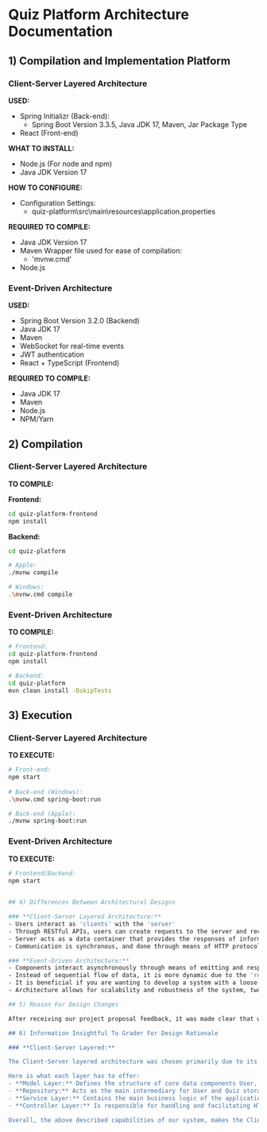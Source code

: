 # Quiz Platform Architecture Documentation

## 1) Compilation and Implementation Platform
  
### **Client-Server Layered Architecture**

**USED:**
- Spring Initializr (Back-end):
  - Spring Boot Version 3.3.5, Java JDK 17, Maven, Jar Package Type
- React (Front-end)
   
**WHAT TO INSTALL:**
- Node.js (For node and npm)
- Java JDK Version 17

**HOW TO CONFIGURE:**
- Configuration Settings:
  - quiz-platform\src\main\resources\application.properties
  
**REQUIRED TO COMPILE:**
- Java JDK Version 17 
- Maven Wrapper file used for ease of compilation:
  - 'mvnw.cmd'
- Node.js

### **Event-Driven Architecture**
  
**USED:**
- Spring Boot Version 3.2.0 (Backend)
- Java JDK 17
- Maven
- WebSocket for real-time events
- JWT authentication
- React + TypeScript (Frontend)

**REQUIRED TO COMPILE:**
- Java JDK 17
- Maven
- Node.js
- NPM/Yarn
  
## 2) Compilation

### **Client-Server Layered Architecture**

**TO COMPILE:**
 
**Frontend:**
```bash
cd quiz-platform-frontend
npm install
```

**Backend:**
```bash
cd quiz-platform

# Apple:
./mvnw compile

# Windows:
.\mvnw.cmd compile
```
  
### **Event-Driven Architecture**

**TO COMPILE:**
```bash
# Frontend:
cd quiz-platform-frontend
npm install

# Backend:
cd quiz-platform
mvn clean install -DskipTests
```

## 3) Execution

### **Client-Server Layered Architecture**

**TO EXECUTE:**

```bash
# Front-end:
npm start
   
# Back-end (Windows):
.\mvnw.cmd spring-boot:run

# Back-end (Apple):
./mvnw spring-boot:run
```
  
### **Event-Driven Architecture**

**TO EXECUTE:**
```bash
# Frontend/Backend:
npm start
   

## 4) Differences Between Architectural Designs

### **Client-Server Layered Architecture:**
- Users interact as 'clients' with the 'server'
- Through RESTful APIs, users can create requests to the server and receive a response
- Server acts as a data container that provides the responses of information that user agents request
- Communication is synchronous, and done through means of HTTP protocol, either using methods of GET, POST

### **Event-Driven Architecture:**
- Components interact asynchronously through means of emitting and responding to events
- Instead of sequential flow of data, it is more dynamic due to the 'real-time' nature of this type of architecture
- It is beneficial if you are wanting to develop a system with a loose-coupling of components
- Architecture allows for scalability and robustness of the system, two highly important things to consider when developing a system

## 5) Reason For Design Changes

After receiving our project proposal feedback, it was made clear that we should rethink the complexity of our project. In terms of scope, the amount of functionality we would want to implement would be too much, so we decided to scale down our project. While we would not have any major design changes in terms of our prescriptive architecture allowing for a faithful descriptive architecture or 'as implemented' project, we just added necessary features. In terms of features added, the most important functionality a quiz platform should have is an ability to login as either a 'STUDENT' or 'TEACHER' role. And once logged in, depending on the role you would have a set of predefined functionality, or way of interacting with the front-end. If you were logged in as a 'STUDENT' you should be able to view quizzes, and take one that interests you. And once taken, you should be able to receive brief feedback on how well you did. On the other hand, when logged in as a 'TEACHER', you should be able to create quizzes, and view results from students who are eager to take them. While this is a different approach from many other mainstream quiz platforms like Quizlet, and Kahoot, it encapsulates all functionality necessary to be used as a tool to test teachers to test students' knowledge, and receive basic feedback on what they need to change in their teaching style.  

## 6) Information Insightful To Grader For Design Rationale

### **Client-Server Layered:**

The Client-Server layered architecture was chosen primarily due to its advantages in separation of concerns, modularity, and scalability. These three reasons ensure that as the system increases in complexity, or size, that it will remain scalable and highly flexible. In addition to this, by choosing the architectural design of having distinct layers in the application, it highly simplifies the process of development. In terms of development simplification, adding features, and debugging code issues could not be more efficient, and manageable.

Here is what each layer has to offer:
- **Model Layer:** Defines the structure of core data components User, Quiz, and Question
- **Repository:** Acts as the main intermediary for User and Quiz storage in the program. FasterXML Jackson was used for ease of data persistence and serialization into JSON.
- **Service Layer:** Contains the main business logic of the application, imperative in allowing users to interact with the core functionalities of the system. Such functionalities include: Creating Quizzes, Viewing Quiz Results, Taking Quiz all which depend on your User role in the system.
- **Controller Layer:** Is responsible for handling and facilitating HTTP requests from the front-end -> back-end. It is the main intermediary between the User Interface developed in React, and the back-end of the system. 

Overall, the above described capabilities of our system, makes the Client-Server Layered architecture a clear winner.
